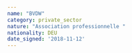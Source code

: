 ```yaml
---
name: "BVDW"
category: private_sector
nature: "Association professionnelle "
nationality: DEU
date_signed: '2018-11-12'
---
```

    